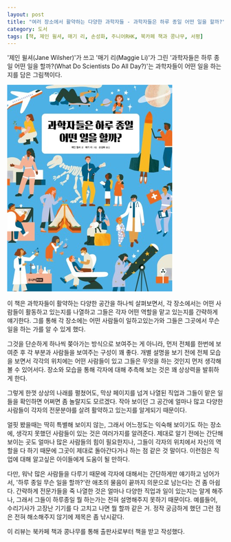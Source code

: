 ```yaml
---
layout: post
title: "여러 장소에서 활약하는 다양한 과학자들 - 과학자들은 하루 종일 어떤 일을 할까?"
category: 도서
tags: [책, 제인 윌셔, 매기 리, 손성화, 주니어RHK, 북카페 책과 콩나무, 서평]
---
```


'제인 윌셔(Jane Wilsher)'가 쓰고
'매기 리(Maggie Li)'가 그린
'과학자들은 하루 종일 어떤 일을 할까?(What Do Scientists Do All Day?)'는
과학자들이 어떤 일을 하는지를 담은 그림책이다.

![표지](/images/what-do-scientists-do-all-day-picture-book-h480.jpg)

이 책은 과학자들이 활약하는 다양한 공간을 하나씩 살펴보면서,
각 장소에서는 어떤 사람들이 활동하고 있는지를 나열하고
그들은 각자 어떤 역할을 맡고 있는지를 간략하게 얘기한다.
그를 통해 각 장소에는 어떤 사람들이 일하고있는가와
그들은 그곳에서 무슨 일을 하는 가를 알 수 있게 했다.

그것을 단순하게 하나씩 쫒아가는 방식으로 보여주는 게 아니라,
먼저 전체를 한번에 보여준 후 각 부분과 사람들을 보여주는 구성이 꽤 좋다.
개별 설명을 보기 전에 전체 모습을 보면서 각각의 위치에는 어떤 사람들이 있고 그들은 무엇을 하는 것인지 먼저 생각해볼 수 있어서다.
장소와 모습을 통해 각자에 대해 추측해 보는 것은 꽤 상상력을 발휘하게 한다.

그렇게 한껏 상상의 나래를 펼쳤어도,
막상 페이지를 넘겨 나열된 직업과 그들이 맡은 일들을 확인하면 어쩌면 좀 놀랄지도 모르겠다.
작아 보이던 그 공간에 얼마나 많고 다양한 사람들이 각자의 전문분야를 살려 활약하고 있는지를 알게되기 때문이다.

얼핏 봤을때는 딱히 특별해 보이지 않는, 그래서 어느정도는 익숙해 보이기도 하는 장소에, 생각지 못했던 사람들이 있는 것은 여러가지를 알려준다.
제대로 알기 전에는 간단해 보이는 곳도 얼마나 많은 사람들의 힘이 필요한지나,
그들이 각자의 위치에서 자신의 역할을 다 하기 때문에 그곳이 제대로 돌아간다거나 하는 점 같은 것 말이다.
이런점은 직업에 대해 알고싶은 아이들에게 도움이 될 만하다.

다만, 워낙 많은 사람들을 다루기 때문에 각자에 대해서는 간단하게만 얘기하고 넘어가서,
'하루 종일 무슨 일을 할까?'란 애초의 물음이 끝까지 의문으로 남는다는 건 좀 아쉽다.
간략하게 전문가들을 죽 나열한 것은 얼마나 다양한 직업과 일이 있는지는 알게 해주나,
그래서 그들이 하루종일 뭘 하는가는 전혀 설명해주지 못하기 때문이다.
예를들어, 수리기사가 고장난 기기를 다 고치고 나면 뭘 할까 같은 거.
정작 궁금하게 했던 그런 점은 전혀 해소해주지 않기에 제목은 좀 낚시같다.



<div class="im im-info">
이 리뷰는 북카페 책과 콩나무를 통해 출판사로부터 책을 받고 작성했다.
</div>
